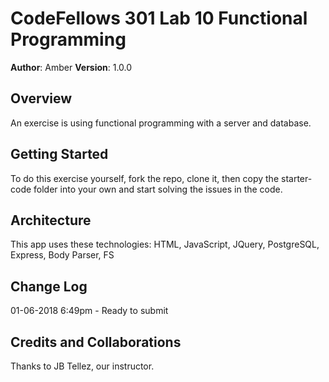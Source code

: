 # CodeFellows 301 Lab 10 Functional Programming

**Author**: Amber
**Version**: 1.0.0

## Overview
An exercise is using functional programming with a server and database.

## Getting Started
To do this exercise yourself, fork the repo, clone it, then copy the starter-code folder into your own and start solving the issues in the code.

## Architecture
This app uses these technologies: HTML, JavaScript, JQuery, PostgreSQL, Express, Body Parser, FS 

## Change Log
01-06-2018 6:49pm - Ready to submit

## Credits and Collaborations
Thanks to JB Tellez, our instructor.